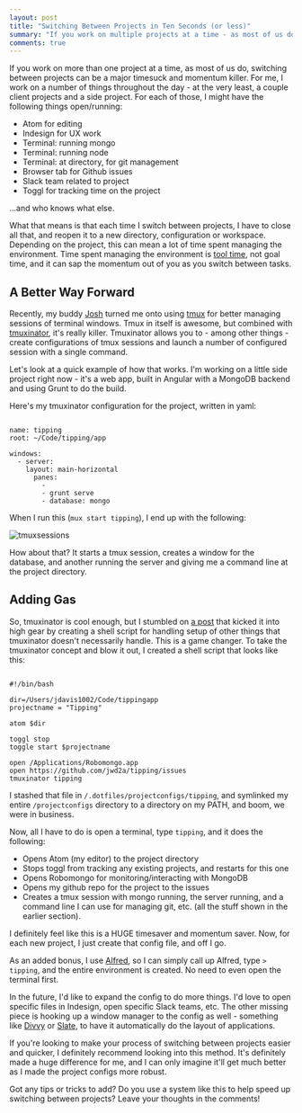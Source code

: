 ```yaml
---
layout: post
title: "Switching Between Projects in Ten Seconds (or less)"
summary: "If you work on multiple projects at a time - as most of us do - switching between them can be a pain and a momentum killer. There's a much better way."
comments: true
---
```


If you work on more than one project at a time, as most of us do, switching between projects can be a major timesuck and momentum killer. For me, I work on a number of things throughout the day - at the very least, a couple client projects and a side project. For each of those, I might have the following things open/running:

- Atom for editing
- Indesign for UX work
- Terminal: running mongo
- Terminal: running node
- Terminal: at directory, for git management
- Browser tab for Github issues
- Slack team related to project
- Toggl for tracking time on the project

...and who knows what else.

What that means is that each time I switch between projects, I have to close all that, and reopen it to a new directory, configuration or workspace. Depending on the project, this can mean a lot of time spent managing the environment. Time spent managing the environment is [tool time][spool], not goal time, and it can sap the momentum out of you as you switch between tasks.

## A Better Way Forward

Recently, my buddy [Josh][josh] turned me onto using [tmux][tmux] for better managing sessions of terminal windows. Tmux in itself is awesome, but combined with [tmuxinator][tmuxinator], it's really killer. Tmuxinator allows you to - among other things - create configurations of tmux sessions and launch a number of configured session with a single command.

Let's look at a quick example of how that works. I'm working on a little side project right now - it's a web app, built in Angular with a MongoDB backend and using Grunt to do the build.

Here's my tmuxinator configuration for the project, written in yaml:

~~~

name: tipping
root: ~/Code/tipping/app

windows:
  - server:
    layout: main-horizontal
      panes:
        -
        - grunt serve
        - database: mongo

~~~

When I run this (`mux start tipping`), I end up with the following:

![tmuxsessions](https://dl.dropbox.com/s/m5izwd1uqzkfta5/Screenshot%202015-11-16%2017.59.37.png)

How about that? It starts a tmux session, creates a window for the database, and another running the server and giving me a command line at the project directory.

## Adding Gas

So, tmuxinator is cool enough, but I stumbled on [a post][shellpost] that kicked it into high gear by creating a shell script for handling setup of other things that tmuxinator doesn't necessarily handle. This is a game changer. To take the tmuxinator concept and blow it out, I created a shell script that looks like this:

~~~

#!/bin/bash

dir=/Users/jdavis1002/Code/tippingapp
projectname = "Tipping"

atom $dir

toggl stop
toggle start $projectname

open /Applications/Robomongo.app
open https://github.com/jwd2a/tipping/issues
tmuxinator tipping

~~~

I stashed that file in `/.dotfiles/projectconfigs/tipping`, and symlinked my entire `/projectconfigs` directory to a directory on my PATH, and boom, we were in business.

Now, all I have to do is open a terminal, type `tipping`, and it does the following:

- Opens Atom (my editor) to the project directory
- Stops toggl from tracking any existing projects, and restarts for this one
- Opens Robomongo for monitoring/interacting with MongoDB
- Opens my github repo for the project to the issues
- Creates a tmux session with mongo running, the server running, and a command line I can use for managing git, etc. (all the stuff shown in the earlier section).

I definitely feel like this is a HUGE timesaver and momentum saver. Now, for each new project, I just create that config file, and off I go.

As an added bonus, I use [Alfred][alfred], so I can simply call up Alfred, type `> tipping`, and the entire environment is created. No need to even open the terminal first.

In the future, I'd like to expand the config to do more things. I'd love to open specific files in Indesign, open specific Slack teams, etc. The other missing piece is hooking up a window manager to the config as well - something like [Divvy][divvy] or [Slate][slate], to have it automatically do the layout of applications.

If you're looking to make your process of switching between projects easier and quicker, I definitely recommend looking into this method. It's definitely made a huge difference for me, and I can only imagine it'll get much better as I made the project configs more robust.

Got any tips or tricks to add? Do you use a system like this to help speed up switching between projects? Leave your thoughts in the comments!

[alfred]: https://www.alfredapp.com/
[divvy]: http://mizage.com/divvy/
[josh]: http://joshtronic.com
[shellpost]: http://blog.sayan.ee/quick-start/
[slate]: https://github.com/jigish/slate
[spool]: https://www.uie.com/brainsparks/2006/04/20/dividing-user-time-between-goal-and-tool/
[tmux]: https://tmux.github.io/
[tmuxinator]: https://github.com/tmuxinator/tmuxinator
